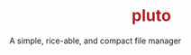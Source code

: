 <h1 align="center"><font color = "#af2123">pluto</font></h1>

A simple, rice-able, and compact file manager

